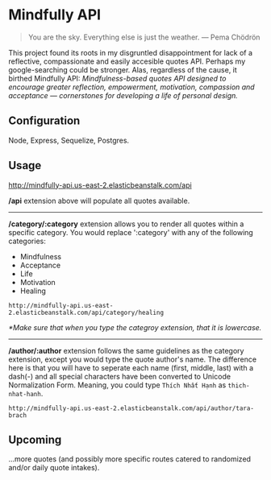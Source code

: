 # Mindfully API

>You are the sky. Everything else is just the weather.
>— Pema Chödrön

This project found its roots in my disgruntled disappointment for lack of a reflective, compassionate and easily accesible quotes API. Perhaps my google-searching could be stronger. Alas, regardless of the cause, it birthed Mindfully API: _Mindfulness-based quotes API designed to encourage greater reflection, empowerment, motivation, compassion and acceptance — cornerstones for developing a life of personal design._

## Configuration
Node, Express, Sequelize, Postgres.

## Usage
http://mindfully-api.us-east-2.elasticbeanstalk.com/api

__/api__ extension above will populate all quotes available.
<hr/>

**/category/:category** extension allows you to render all quotes within a specific category. You would replace ':category' with any of the following categories:
- Mindfulness
- Acceptance
- Life
- Motivation
- Healing

`http://mindfully-api.us-east-2.elasticbeanstalk.com/api/category/healing`

_*Make sure that when you type the categroy extension, that it is lowercase._
<hr/>

**/author/:author** extension follows the same guidelines as the category extension, except you would type the quote author's name. The difference here is that you will have to seperate each name (first, middle, last) with a dash(-) and all special characters have been converted to Unicode Normalization Form. Meaning, you could type `Thích Nhất Hạnh` as `thich-nhat-hanh`.

`http://mindfully-api.us-east-2.elasticbeanstalk.com/api/author/tara-brach`

## Upcoming
...more quotes (and possibly more specific routes catered to randomized and/or daily quote intakes).

